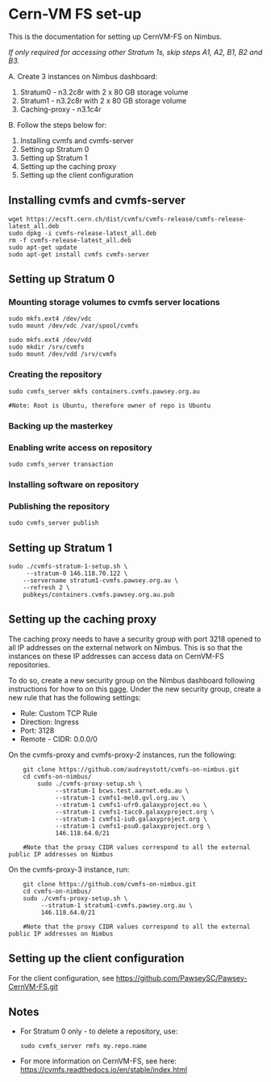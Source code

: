 # Cern-VM FS set-up

This is the documentation for setting up CernVM-FS on Nimbus. 

*If only required for accessing other Stratum 1s, skip steps A1, A2, B1, B2 and B3.*

A. Create 3 instances on Nimbus dashboard:

1. Stratum0 - n3.2c8r with 2 x 80 GB storage volume
2. Stratum1 - n3.2c8r with 2 x 80 GB storage volume
3. Caching-proxy - n3.1c4r

B. Follow the steps below for:

1. Installing cvmfs and cvmfs-server
2. Setting up Stratum 0
3. Setting up Stratum 1
4. Setting up the caching proxy
5. Setting up the client configuration

## Installing cvmfs and cvmfs-server

    wget https://ecsft.cern.ch/dist/cvmfs/cvmfs-release/cvmfs-release-latest_all.deb
    sudo dpkg -i cvmfs-release-latest_all.deb
    rm -f cvmfs-release-latest_all.deb
    sudo apt-get update
    sudo apt-get install cvmfs cvmfs-server

## Setting up Stratum 0

### Mounting storage volumes to cvmfs server locations

    sudo mkfs.ext4 /dev/vdc
    sudo mount /dev/vdc /var/spool/cvmfs
    
    sudo mkfs.ext4 /dev/vdd
    sudo mkdir /srv/cvmfs
    sudo mount /dev/vdd /srv/cvmfs

### Creating the repository

    sudo cvmfs_server mkfs containers.cvmfs.pawsey.org.au

    #Note: Root is Ubuntu, therefore owner of repo is Ubuntu

### Backing up the masterkey

### Enabling write access on repository   

    sudo cvmfs_server transaction

### Installing software on repository

### Publishing the repository

    sudo cvmfs_server publish

## Setting up Stratum 1

    sudo ./cvmfs-stratum-1-setup.sh \
         --stratum-0 146.118.70.122 \
        --servername stratum1-cvmfs.pawsey.org.au \
        --refresh 2 \
        pubkeys/containers.cvmfs.pawsey.org.au.pub

## Setting up the caching proxy

The caching proxy needs to have a security group with port 3218 opened to all IP addresses on the external network on Nimbus. This is so that the instances on these IP addresses can access data on CernVM-FS repositories.

To do so, create a new security group on the Nimbus dashboard following instructions for how to on this [page](https://support.pawsey.org.au/documentation/display/US/Allow+HTTPS+Access+To+Your+Instance#space-menu-link-content). Under the new security group, create a new rule that has the following settings:

- Rule: Custom TCP Rule
- Direction: Ingress
- Port: 3128
- Remote - CIDR: 0.0.0/0

On the cvmfs-proxy and cvmfs-proxy-2 instances, run the following:

        git clone https://github.com/audreystott/cvmfs-on-nimbus.git
        cd cvmfs-on-nimbus/
            sudo ./cvmfs-proxy-setup.sh \
                 --stratum-1 bcws.test.aarnet.edu.au \
                 --stratum-1 cvmfs1-mel0.gvl.org.au \
                 --stratum-1 cvmfs1-ufr0.galaxyproject.eu \
                 --stratum-1 cvmfs1-tacc0.galaxyproject.org \
                 --stratum-1 cvmfs1-iu0.galaxyproject.org \
                 --stratum-1 cvmfs1-psu0.galaxyproject.org \
                 146.118.64.0/21

        #Note that the proxy CIDR values correspond to all the external public IP addresses on Nimbus

On the cvmfs-proxy-3 instance, run:

        git clone https://github.com/cvmfs-on-nimbus.git
        cd cvmfs-on-nimbus/
        sudo ./cvmfs-proxy-setup.sh \
             --stratum-1 stratum1-cvmfs.pawsey.org.au \
             146.118.64.0/21

        #Note that the proxy CIDR values correspond to all the external public IP addresses on Nimbus

## Setting up the client configuration

For the client configuration, see https://github.com/PawseySC/Pawsey-CernVM-FS.git

## Notes

- For Stratum 0 only - to delete a repository, use:
    
      sudo cvmfs_server rmfs my.repo.name

- For more information on CernVM-FS, see here: https://cvmfs.readthedocs.io/en/stable/index.html
